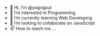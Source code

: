 - 👋 Hi, I’m @yograjput
- 👀 I’m interested in Programming
- 🌱 I’m currently learning Web Developing
- 💞️ I’m looking to collaborate on JavaScript
- 📫 How to reach me ...

<!---
yograjput/yograjput is a ✨ special ✨ repository because its `README.md` (this file) appears on your GitHub profile.
You can click the Preview link to take a look at your changes.
--->

